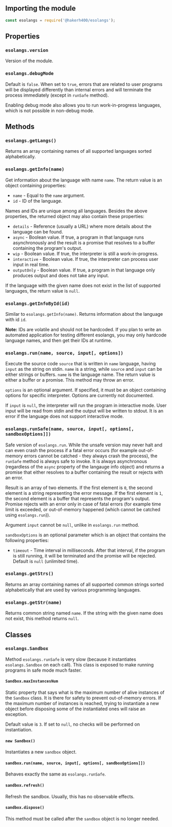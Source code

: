 ## Importing the module

```js
const esolangs = require('@hakerh400/esolangs');
```

## Properties

### `esolangs.version`

Version of the module.

### `esolangs.debugMode`

Default is `false`. When set to `true`, errors that are related to user programs will be displayed differently than internal errors and will terminate the process immediately (except in `runSafe` method).

Enabling debug mode also allows you to run work-in-progress languages, which is not possible in non-debug mode.

## Methods

### `esolangs.getLangs()`

Returns an array containing names of all supported languages sorted alphabetically.

### `esolangs.getInfo(name)`

Get information about the language with name `name`. The return value is an object containing properties:

* `name` - Equal to the `name` argument.
* `id` - ID of the language.

Names and IDs are unique among all languages. Besides the above properties, the returned object may also contain these properties:

* `details` - Reference (usually a URL) where more details about the language can be found.
* `async` - Boolean value. If true, a program in that language runs asynchronously and the result is a promise that resolves to a buffer containing the program's output.
* `wip` - Boolean value. If true, the interpreter is still a work-in-progress.
* `interactive` - Boolean value. If true, the interpreter can process user input in real time.
* `outputOnly` - Boolean value. If true, a program in that language only produces output and does not take any input.

If the language with the given name does not exist in the list of supported languages, the return value is `null`.

### `esolangs.getInfoById(id)`

Similar to `esolangs.getInfo(name)`. Returns information about the language with id `id`.

**Note:** IDs are volatile and should not be hardcoded. If you plan to write an automated application for testing different esolangs, you may only hardcode language names, and then get their IDs at runtime.

### `esolangs.run(name, source, input[, options])`

Execute the source code `source` that is written in `name` language, having `input` as the string on stdin. `name` is a string, while `source` and `input` can be either strings or buffers. `name` is the language name. The return value is either a buffer or a promise. This method may throw an error.

`options` is an optional argument. If specified, it must be an object containing options for specific interpreter. Options are currently not documented.

If `input` is `null`, the interpreter will run the program in interactive mode. User input will be read from stdin and the output will be written to stdout. It is an error if the language does not support interactive mode.

### `esolangs.runSafe(name, source, input[, options[, sandboxOptions]])`

Safe version of `esolangs.run`. While the unsafe version may never halt and can even crash the process if a fatal error occurs (for example out-of-memory errors cannot be catched - they always crash the process), the `runSafe` method is always safe to invoke. It is always asynchronous (regardless of the `async` property of the langauge info object) and returns a promise that either resolves to a buffer containing the result or rejects with an error.

Result is an array of two elements. If the first element is `0`, the second element is a string representing the error message. If the first element is `1`, the second element is a buffer that represents the program's output. Promise rejects with an error only in case of fatal errors (for example time limit is exceeded, or out-of-memory happened (which cannot be catched using `esolangs.run`)).

Argument `input` cannot be `null`, unlike in `esolangs.run` method.

`sandboxOptions` is an optional parameter which is an object that contains the following properties:

* `timeout` - Time interval in milliseconds. After that interval, if the program is still running, it will be terminated and the promise will be rejected. Default is `null` (unlimited time).

### `esolangs.getStrs()`

Returns an array containing names of all supported common strings sorted alphabetically that are used by various programming languages.

### `esolangs.getStr(name)`

Returns common string named `name`. If the string with the given name does not exist, this method returns `null`.

## Classes

### `esolangs.Sandbox`

Method `esolangs.runSafe` is very slow (because it instantiates `esolangs.Sandbox` on each call). This class is exposed to make running programs in safe mode much faster.

#### `Sandbox.maxInstancesNum`

Static property that says what is the maximum number of alive instances of the `Sandbox` class. It is there for safety to prevent out-of-memory errors. If the maximum number of instances is reached, trying to instantiate a new object before disposing some of the instantiated ones will raise an exception.

Default value is `3`. If set to `null`, no checks will be performed on instantiation.

#### `new Sandbox()`

Instantiates a new `sandbox` object.

#### `sandbox.run(name, source, input[, options[, sandboxOptions]])`

Behaves exactly the same as `esolangs.runSafe`.

#### `sandbox.refresh()`

Refresh the sandbox. Usually, this has no observable effects.

#### `sandbox.dispose()`

This method must be called after the `sandbox` object is no longer needed.